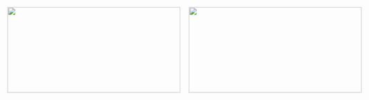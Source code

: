 <div style="display: flex; justify-content: center; gap: 20px;">
  <img 
    src="https://github-readme-stats.vercel.app/api?username=Waterfallllllll&show_icons=true&hide_border=true&theme=default&bg_color=transparent" 
    width="400" 
    height="200" 
  />
  <img 
    src="https://github-readme-stats.vercel.app/api/top-langs/?username=Waterfallllllll&layout=compact&hide_border=true&theme=default&bg_color=transparent" 
    width="400" 
    height="200" 
  />
</div>
